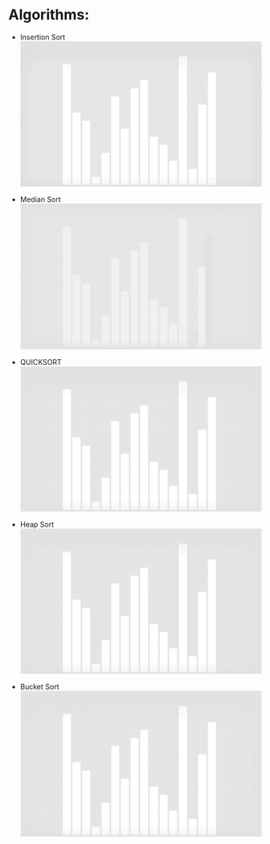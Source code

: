# Algorithms:

- Insertion Sort
![](./PreviewGIFs/insertion.gif)

- Median Sort
![](./PreviewGIFs/median.gif)

- QUICKSORT
![](./PreviewGIFs/quicksort.gif)

- Heap Sort
![](./PreviewGIFs/heap.gif)

- Bucket Sort
![](./PreviewGIFs/bucket.gif)
